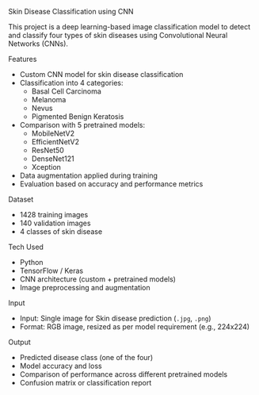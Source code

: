 Skin Disease Classification using CNN

This project is a deep learning-based image classification model to detect and classify four types of skin diseases using Convolutional Neural Networks (CNNs).

Features
- Custom CNN model for skin disease classification  
- Classification into 4 categories:  
  - Basal Cell Carcinoma  
  - Melanoma  
  - Nevus  
  - Pigmented Benign Keratosis  
- Comparison with 5 pretrained models:  
  - MobileNetV2  
  - EfficientNetV2  
  - ResNet50  
  - DenseNet121  
  - Xception  
- Data augmentation applied during training  
- Evaluation based on accuracy and performance metrics

Dataset
- 1428 training images  
- 140 validation images  
- 4 classes of skin disease

Tech Used
- Python  
- TensorFlow / Keras  
- CNN architecture (custom + pretrained models)  
- Image preprocessing and augmentation

Input
- Input: Single image for Skin disease prediction (`.jpg`, `.png`)  
- Format: RGB image, resized as per model requirement (e.g., 224x224)  

Output
- Predicted disease class (one of the four)  
- Model accuracy and loss  
- Comparison of performance across different pretrained models  
- Confusion matrix or classification report

